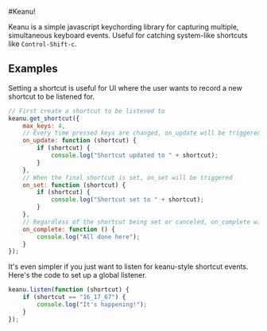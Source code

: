 #Keanu!

Keanu is a simple javascript keychording library for capturing multiple,
simultaneous keyboard events. Useful for catching system-like shortcuts like
`Control-Shift-c`.


## Examples

Setting a shortcut is useful for UI where the user wants to record a new
shortcut to be listened for.

```javascript
// First create a shortcut to be listened to
keanu.get_shortcut({
    max_keys: 4,
    // Every time pressed keys are changed, on_update will be triggered
    on_update: function (shortcut) {
        if (shortcut) {
            console.log("Shortcut updated to " + shortcut);
        }
    },
    // When the final shortcut is set, on_set will be triggered
    on_set: function (shortcut) {
        if (shortcut) {
            console.log("Shortcut set to " + shortcut);
        }
    },
    // Regardless of the shortcut being set or canceled, on_complete will be triggered last.
    on_complete: function () {
        console.log("All done here");
    }
});
```


It's even simpler if you just want to listen for keanu-style shortcut events.
Here's the code to set up a global listener.

```javascript
keanu.listen(function (shortcut) {
    if (shortcut == "16_17_67") {
        console.log("It's happening!");
    }
});
```
